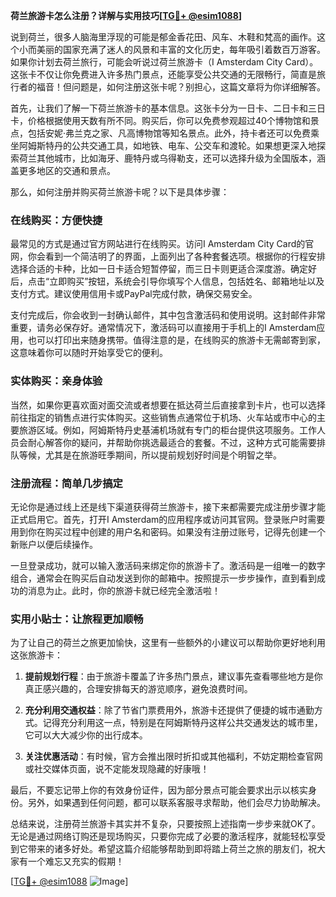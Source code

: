 **荷兰旅游卡怎么注册？详解与实用技巧[[TG💪+ @esim1088](https://t.me/s/esim1088)]**

说到荷兰，很多人脑海里浮现的可能是郁金香花田、风车、木鞋和梵高的画作。这个小而美丽的国家充满了迷人的风景和丰富的文化历史，每年吸引着数百万游客。如果你计划去荷兰旅行，可能会听说过荷兰旅游卡（I Amsterdam City Card）。这张卡不仅让你免费进入许多热门景点，还能享受公共交通的无限畅行，简直是旅行者的福音！但问题是，如何注册这张卡呢？别担心，这篇文章将为你详细解答。

首先，让我们了解一下荷兰旅游卡的基本信息。这张卡分为一日卡、二日卡和三日卡，价格根据使用天数有所不同。购买后，你可以免费参观超过40个博物馆和景点，包括安妮·弗兰克之家、凡高博物馆等知名景点。此外，持卡者还可以免费乘坐阿姆斯特丹的公共交通工具，如地铁、电车、公交车和渡轮。如果想更深入地探索荷兰其他城市，比如海牙、鹿特丹或乌得勒支，还可以选择升级为全国版本，涵盖更多地区的交通和景点。

那么，如何注册并购买荷兰旅游卡呢？以下是具体步骤：

### 在线购买：方便快捷

最常见的方式是通过官方网站进行在线购买。访问I Amsterdam City Card的官网，你会看到一个简洁明了的界面，上面列出了各种套餐选项。根据你的行程安排选择合适的卡种，比如一日卡适合短暂停留，而三日卡则更适合深度游。确定好后，点击“立即购买”按钮，系统会引导你填写个人信息，包括姓名、邮箱地址以及支付方式。建议使用信用卡或PayPal完成付款，确保交易安全。

支付完成后，你会收到一封确认邮件，其中包含激活码和使用说明。这封邮件非常重要，请务必保存好。通常情况下，激活码可以直接用于手机上的I Amsterdam应用，也可以打印出来随身携带。值得注意的是，在线购买的旅游卡无需邮寄到家，这意味着你可以随时开始享受它的便利。

### 实体购买：亲身体验

当然，如果你更喜欢面对面交流或者想要在抵达荷兰后直接拿到卡片，也可以选择前往指定的销售点进行实体购买。这些销售点通常位于机场、火车站或市中心的主要旅游区域。例如，阿姆斯特丹史基浦机场就有专门的柜台提供这项服务。工作人员会耐心解答你的疑问，并帮助你挑选最适合的套餐。不过，这种方式可能需要排队等候，尤其是在旅游旺季期间，所以提前规划好时间是个明智之举。

### 注册流程：简单几步搞定

无论你是通过线上还是线下渠道获得荷兰旅游卡，接下来都需要完成注册步骤才能正式启用它。首先，打开I Amsterdam的应用程序或访问其官网。登录账户时需要用到你在购买过程中创建的用户名和密码。如果没有注册过账号，记得先创建一个新账户以便后续操作。

一旦登录成功，就可以输入激活码来绑定你的旅游卡了。激活码是一组唯一的数字组合，通常会在购买后自动发送到你的邮箱中。按照提示一步步操作，直到看到成功的消息为止。此时，你的旅游卡就已经完全激活啦！

### 实用小贴士：让旅程更加顺畅

为了让自己的荷兰之旅更加愉快，这里有一些额外的小建议可以帮助你更好地利用这张旅游卡：

1. **提前规划行程**：由于旅游卡覆盖了许多热门景点，建议事先查看哪些地方是你真正感兴趣的，合理安排每天的游览顺序，避免浪费时间。
   
2. **充分利用交通权益**：除了节省门票费用外，旅游卡还提供了便捷的城市通勤方式。记得充分利用这一点，特别是在阿姆斯特丹这样公共交通发达的城市里，它可以大大减少你的出行成本。
   
3. **关注优惠活动**：有时候，官方会推出限时折扣或其他福利，不妨定期检查官网或社交媒体页面，说不定能发现隐藏的好康哦！

最后，不要忘记带上你的有效身份证件，因为部分景点可能会要求出示以核实身份。另外，如果遇到任何问题，都可以联系客服寻求帮助，他们会尽力协助解决。

总结来说，注册荷兰旅游卡其实并不复杂，只要按照上述指南一步步来就OK了。无论是通过网络订购还是现场购买，只要你完成了必要的激活程序，就能轻松享受到它带来的诸多好处。希望这篇介绍能够帮助到即将踏上荷兰之旅的朋友们，祝大家有一个难忘又充实的假期！

[[TG💪+ @esim1088](https://t.me/s/esim1088) ![Image](https://i.postimg.cc/4NQfJmqS/Snipaste-2025-05-13-00-14-12.png)]